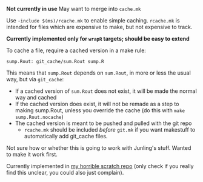 __Not currently in use__ May want to merge into `cache.mk`

Use `-include $(ms)/rcache.mk` to enable simple caching. `rcache.mk` is intended for files which are expensive to make, but not expensive to track.

__Currently implemented only for `wrapR` targets; should be easy to extend__

To cache a file, require a cached version in a make rule:

```make
sump.Rout: git_cache/sum.Rout sump.R
```

This means that `sump.Rout` depends on `sum.Rout`, in more or less the usual way, but via `git_cache`:

* If a cached version of `sum.Rout` does not exist, it will be made the normal way and cached
* If the cached version does exist, it will not be remade as a step to making sump.Rout, unless you override the cache (do this with `make sump.Rout.nocache`)
* The cached version is meant to be pushed and pulled with the git repo
	* `rcache.mk` should be included _before_ `git.mk` if you want makestuff to automatically add git_cache files.

Not sure how or whether this is going to work with Junling's stuff. Wanted to make it work first.

Currently implemented in [my horrible scratch repo](https://github.com/dushoff/scratch) (only check if you really find this unclear, you could also just complain).
